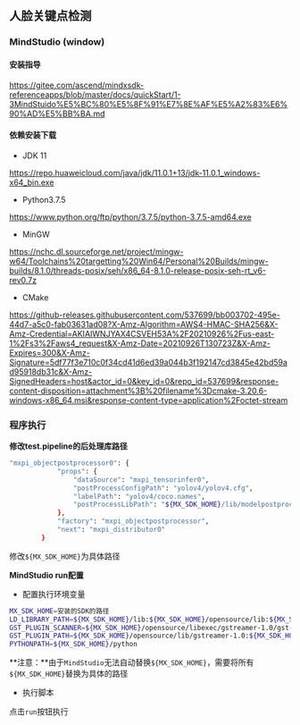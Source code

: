 ## 人脸关键点检测

### MindStudio (window)

#### 安装指导

https://gitee.com/ascend/mindxsdk-referenceapps/blob/master/docs/quickStart/1-3MindStuido%E5%BC%80%E5%8F%91%E7%8E%AF%E5%A2%83%E6%90%AD%E5%BB%BA.md

#### 依赖安装下载

- JDK 11

https://repo.huaweicloud.com/java/jdk/11.0.1+13/jdk-11.0.1_windows-x64_bin.exe

- Python3.7.5

https://www.python.org/ftp/python/3.7.5/python-3.7.5-amd64.exe

- MinGW

https://nchc.dl.sourceforge.net/project/mingw-w64/Toolchains%20targetting%20Win64/Personal%20Builds/mingw-builds/8.1.0/threads-posix/seh/x86_64-8.1.0-release-posix-seh-rt_v6-rev0.7z

- CMake

https://github-releases.githubusercontent.com/537699/bb003702-495e-44d7-a5c0-fab03631ad08?X-Amz-Algorithm=AWS4-HMAC-SHA256&X-Amz-Credential=AKIAIWNJYAX4CSVEH53A%2F20210926%2Fus-east-1%2Fs3%2Faws4_request&X-Amz-Date=20210926T130723Z&X-Amz-Expires=300&X-Amz-Signature=5df77f3e710c0f34cd41d6ed39a044b3f192147cd3845e42bd59ad95918db31c&X-Amz-SignedHeaders=host&actor_id=0&key_id=0&repo_id=537699&response-content-disposition=attachment%3B%20filename%3Dcmake-3.20.6-windows-x86_64.msi&response-content-type=application%2Foctet-stream

### 程序执行

**修改test.pipeline的后处理库路径**

```bash
"mxpi_objectpostprocessor0": {
            "props": {
                "dataSource": "mxpi_tensorinfer0",
                "postProcessConfigPath": "yolov4/yolov4.cfg",
                "labelPath": "yolov4/coco.names",
                "postProcessLibPath": "${MX_SDK_HOME}/lib/modelpostprocessors/libyolov3postprocess.so"
            },
            "factory": "mxpi_objectpostprocessor",
            "next": "mxpi_distributor0"
        }
```

修改`${MX_SDK_HOME}`为具体路径

**MindStudio run配置**

- 配置执行环境变量

```bash
MX_SDK_HOME=安装的SDK的路径
LD_LIBRARY_PATH=${MX_SDK_HOME}/lib:${MX_SDK_HOME}/opensource/lib:${MX_SDK_HOME}/opensource/lib64:/usr/local/Ascend/ascend-toolkit/latest/acllib/lib64:/usr/local/Ascend/driver/lib64/
GST_PLUGIN_SCANNER=${MX_SDK_HOME}/opensource/libexec/gstreamer-1.0/gst-plugin-scanner
GST_PLUGIN_PATH=${MX_SDK_HOME}/opensource/lib/gstreamer-1.0:${MX_SDK_HOME}/lib/plugins
PYTHONPATH=${MX_SDK_HOME}/python
```

**注意：**由于`MindStudio`无法自动替换`${MX_SDK_HOME}`，需要将所有`${MX_SDK_HOME}`替换为具体的路径

- 执行脚本

点击`run`按钮执行

